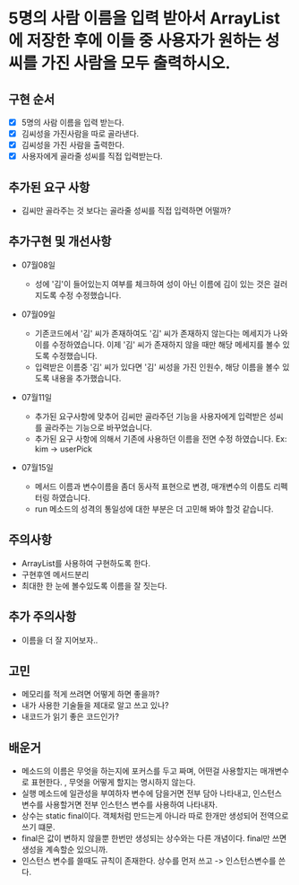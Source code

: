 # 5명의 사람 이름을 입력 받아서 ArrayList에 저장한 후에 이들 중 사용자가 원하는 성씨를 가진 사람을 모두 출력하시오.

## 구현 순서
- [x] 5명의 사람 이름을 입력 받는다.
- [x] 김씨성을 가진사람을 따로 골라낸다.
- [x] 김씨성을 가진 사람을 출력한다.
- [x] 사용자에게 골라줄 성씨를 직접 입력받는다.

## 추가된 요구 사항
- 김씨만 골라주는 것 보다는 골라줄 성씨를 직접 입력하면 어떨까?

## 추가구현 및 개선사항
- 07월08일
  - 성에 '김'이 들어있는지 여부를 체크하여 성이 아닌 이름에 김이 있는 것은 걸러지도록
    수정 수정했습니다.

- 07월09일
  - 기존코드에서 '김' 씨가 존재하여도 '김' 씨가 존재하지 않는다는 메세지가 나와 이를 수정하였습니다.
    이제 '김' 씨가 존재하지 않을 때만 해당 메세지를 볼수 있도록 수정했습니다.
  - 입력받은 이름중 '김' 씨가 있다면 '김' 씨성을 가진 인원수, 해당 이름을 볼수 있도록 내용을 추가했습니다.

- 07월11일
  - 추가된 요구사항에 맞추어 김씨만 골라주던 기능을 사용자에게 입력받은 성씨를 골라주는 기능으로 바꾸었습니다.
  - 추가된 요구 사항에 의해서 기존에 사용하던 이름을 전면 수정 하였습니다. Ex: kim -> userPick
  
- 07월15일
  - 메서드 이름과 변수이름을 좀더 동사적 표현으로 변경, 매개변수의 이름도 리펙터링 하였습니다.
  - run 메소드의 성격의 통일성에 대한 부분은 더 고민해 봐야 할것 같습니다.

## 주의사항
- ArrayList를 사용하여 구현하도록 한다.
- 구현후엔 메서드분리
- 최대한 한 눈에 볼수있도록 이름을 잘 짓는다.

## 추가 주의사항
- 이름을 더 잘 지어보자..

## 고민
- 메모리를 적게 쓰려면 어떻게 하면 좋을까?
- 내가 사용한 기술들을 제대로 알고 쓰고 있나?
- 내코드가 읽기 좋은 코드인가?

## 배운거
- 메소드의 이름은 무엇을 하는지에 포커스를 두고 짜며, 어떤걸 사용할지는 매개변수로 표현한다. , 무엇을 어떻게 할지는 명시하지 않는다.
- 실행 메소드에 일관성을 부여하자 변수에 담을거면 전부 담아 나타내고, 인스턴스 변수를 사용할거면 전부 인스턴스 변수를 사용하여 나타내자.
- 상수는 static final이다. 객체처럼 만드는게 아니라 따로 한개만 생성되어 전역으로 쓰기 떄문.
- final은 값이 변하지 않을뿐 한번만 생성되는 상수와는 다른 개념이다. final만 쓰면 생성을 계속할순 있으니까.
- 인스턴스 변수를 쓸때도 규칙이 존재한다. 상수를 먼저 쓰고 -> 인스턴스변수를 쓴다.